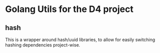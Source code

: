 # Golang Utils for the D4 project

## hash
This is a wrapper around hash/uuid libraries, to allow for easily switching
hashing dependencies project-wise.
